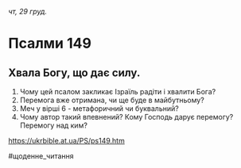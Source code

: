 
_чт, 29 груд._

# Псалми 149

## Хвала Богу, що дає силу.
1. Чому цей псалом закликає Ізраїль радіти і хвалити Бога?
2. Перемога вже отримана, чи ще буде в майбутньому?
3. Меч у вірші 6 - метафоричний чи буквальний?
4. Чому автор такий впевнений? Кому Господь дарує перемогу? Перемогу над ким?

https://ukrbible.at.ua/PS/ps149.htm

#щоденне_читання
